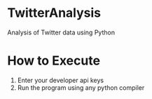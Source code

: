 # TwitterAnalysis
Analysis of Twitter data using Python

# How to Execute
1) Enter your developer api keys
2) Run the program using any python compiler
